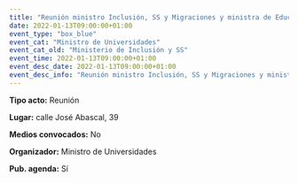 ---
title: "Reunión ministro Inclusión, SS y Migraciones y ministra de Educación y FP"
date: 2022-01-13T09:00:00+01:00
event_type: "box_blue" 
event_cat: "Ministro de Universidades"
event_cat_old: "Ministerio de Inclusión y SS"
event_time: 2022-01-13T09:00:00+01:00
event_desc_date: 2022-01-13T09:00:00+01:00
event_desc_info: "Reunión ministro Inclusión, SS y Migraciones y ministra de Educación y FP"
---<p class="card-light list_schedule_description"><b>Tipo acto:</b> Reunión
</p><p class="card-light list_schedule_description"><b>Lugar:</b> calle José Abascal, 39
</p><p class="card-light list_schedule_description"><b>Medios convocados:</b> No
</p><p class="card-light list_schedule_description"><b>Organizador:</b> Ministro de Universidades </p><p class="card-light list_schedule_description"><b>Pub. agenda:</b> Sí
</p>